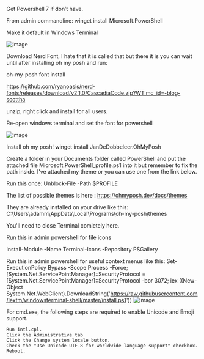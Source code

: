 Get Powershell 7 if don’t have.

From admin commandline: winget install Microsoft.PowerShell

Make it default in Windows Terminal

![image](https://user-images.githubusercontent.com/107306362/196824066-fc5b63f4-23b7-4bd3-b0a9-19148954a6bf.png)

Download Nerd Font, I hate that it is called that but there it is
you can wait until after installing oh my posh and run:

oh-my-posh font install


https://github.com/ryanoasis/nerd-fonts/releases/download/v2.1.0/CascadiaCode.zip?WT.mc_id=-blog-scottha

unzip, right click and install for all users.

Re-open windows terminal and set the font for powershell

![image](https://user-images.githubusercontent.com/107306362/196824387-ee587bae-63ea-4917-ae68-103d4b3fcfef.png)

Install oh my posh!
winget install JanDeDobbeleer.OhMyPosh

Create a folder in your Documents folder called PowerShell and put the attached file 
Microsoft.PowerShell_profile.ps1
into it but remember to fix the path inside.  I've attached my theme or you can use one from the link below.

Run this once:
Unblock-File -Path $PROFILE

The list of possible themes is here : https://ohmyposh.dev/docs/themes

They are already installed on your drive like this: C:\Users\adamm\AppData\Local\Programs\oh-my-posh\themes

You'll need to close Terminal comletely here.

Run this in admin powershell for file icons

Install-Module -Name Terminal-Icons -Repository PSGallery

Run this in admin powershell for useful context menus like this: 
Set-ExecutionPolicy Bypass -Scope Process -Force; [System.Net.ServicePointManager]::SecurityProtocol = [System.Net.ServicePointManager]::SecurityProtocol -bor 3072; iex ((New-Object System.Net.WebClient).DownloadString('https://raw.githubusercontent.com/lextm/windowsterminal-shell/master/install.ps1'))
![image](https://user-images.githubusercontent.com/107306362/196825404-44975b10-537c-4a72-84be-6bfbbeadeb6b.png)

For cmd.exe, the following steps are required to enable Unicode and Emoji support.

    Run intl.cpl.
    Click the Administrative tab
    Click the Change system locale button.
    Check the "Use Unicode UTF-8 for worldwide language support" checkbox.
    Reboot.


